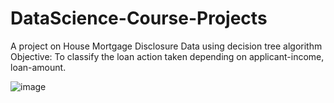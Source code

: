 # DataScience-Course-Projects
A project on House Mortgage Disclosure Data using decision tree algorithm <br/>
Objective: To classify the loan action taken depending on applicant-income, loan-amount.

![image](https://user-images.githubusercontent.com/59784424/89116186-041c8a80-d446-11ea-8da5-f065cd4f54d3.png)

